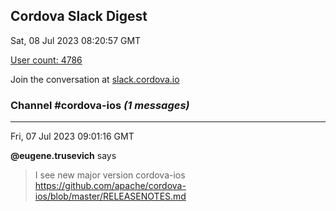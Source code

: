 ## Cordova Slack Digest
Sat, 08 Jul 2023 08:20:57 GMT

[User count: 4786](https://cordova.slack.com/)


Join the conversation at [slack.cordova.io](http://slack.cordova.io/)

### __Channel #cordova-ios__ _(1 messages)_
---

Fri, 07 Jul 2023 09:01:16 GMT

__@eugene.trusevich__ says 
> I see new major version cordova-ios <https://github.com/apache/cordova-ios/blob/master/RELEASENOTES.md>
> 
